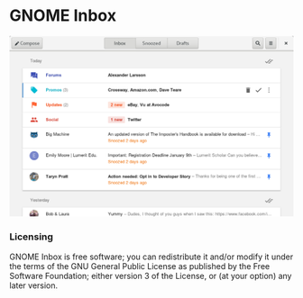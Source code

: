 GNOME Inbox
===========

![Screenshot](screenshot.jpg)

### Licensing

GNOME Inbox is free software; you can redistribute it and/or modify it under the terms of the GNU General Public License as published by the Free Software Foundation; either version 3 of the License, or (at your option) any later version.
